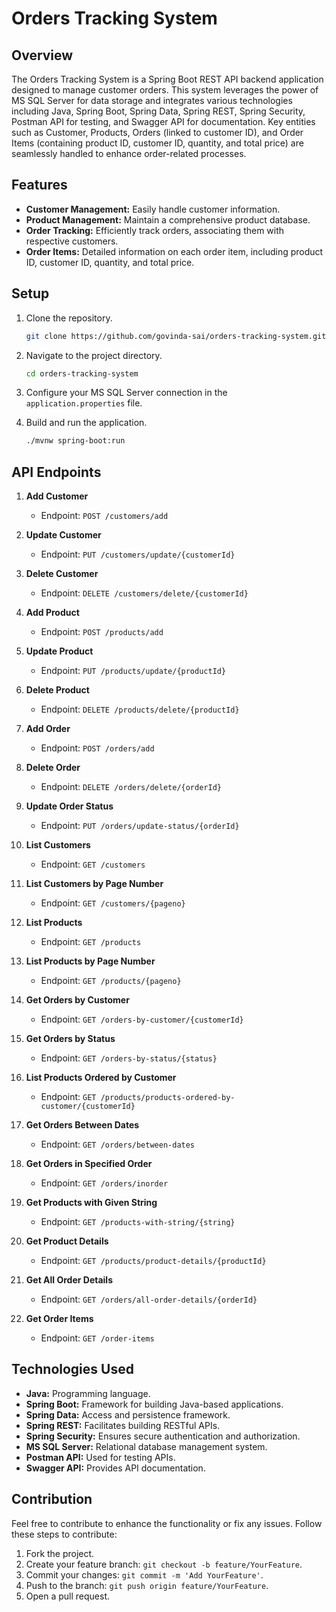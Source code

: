 # Orders Tracking System

## Overview

The Orders Tracking System is a Spring Boot REST API backend application designed to manage customer orders. This system leverages the power of MS SQL Server for data storage and integrates various technologies including Java, Spring Boot, Spring Data, Spring REST, Spring Security, Postman API for testing, and Swagger API for documentation. Key entities such as Customer, Products, Orders (linked to customer ID), and Order Items (containing product ID, customer ID, quantity, and total price) are seamlessly handled to enhance order-related processes.

## Features

- **Customer Management:** Easily handle customer information.
- **Product Management:** Maintain a comprehensive product database.
- **Order Tracking:** Efficiently track orders, associating them with respective customers.
- **Order Items:** Detailed information on each order item, including product ID, customer ID, quantity, and total price.

## Setup

1. Clone the repository.
   ```bash
   git clone https://github.com/govinda-sai/orders-tracking-system.git
   ```

2. Navigate to the project directory.
   ```bash
   cd orders-tracking-system
   ```

3. Configure your MS SQL Server connection in the `application.properties` file.

4. Build and run the application.
   ```bash
   ./mvnw spring-boot:run
   ```

## API Endpoints

1. **Add Customer**
   - Endpoint: `POST /customers/add`

2. **Update Customer**
   - Endpoint: `PUT /customers/update/{customerId}`

3. **Delete Customer**
   - Endpoint: `DELETE /customers/delete/{customerId}`

4. **Add Product**
   - Endpoint: `POST /products/add`

5. **Update Product**
   - Endpoint: `PUT /products/update/{productId}`

6. **Delete Product**
   - Endpoint: `DELETE /products/delete/{productId}`

7. **Add Order**
   - Endpoint: `POST /orders/add`

8. **Delete Order**
   - Endpoint: `DELETE /orders/delete/{orderId}`

9. **Update Order Status**
   - Endpoint: `PUT /orders/update-status/{orderId}`

10. **List Customers**
    - Endpoint: `GET /customers`

11. **List Customers by Page Number**
    - Endpoint: `GET /customers/{pageno}`

12. **List Products**
    - Endpoint: `GET /products`

13. **List Products by Page Number**
    - Endpoint: `GET /products/{pageno}`

14. **Get Orders by Customer**
    - Endpoint: `GET /orders-by-customer/{customerId}`

15. **Get Orders by Status**
    - Endpoint: `GET /orders-by-status/{status}`

16. **List Products Ordered by Customer**
    - Endpoint: `GET /products/products-ordered-by-customer/{customerId}`

17. **Get Orders Between Dates**
    - Endpoint: `GET /orders/between-dates`

18. **Get Orders in Specified Order**
    - Endpoint: `GET /orders/inorder`

19. **Get Products with Given String**
    - Endpoint: `GET /products-with-string/{string}`

20. **Get Product Details**
    - Endpoint: `GET /products/product-details/{productId}`

21. **Get All Order Details**
    - Endpoint: `GET /orders/all-order-details/{orderId}`

22. **Get Order Items**
    - Endpoint: `GET /order-items`
   

## Technologies Used

- **Java:** Programming language.
- **Spring Boot:** Framework for building Java-based applications.
- **Spring Data:** Access and persistence framework.
- **Spring REST:** Facilitates building RESTful APIs.
- **Spring Security:** Ensures secure authentication and authorization.
- **MS SQL Server:** Relational database management system.
- **Postman API:** Used for testing APIs.
- **Swagger API:** Provides API documentation.

## Contribution

Feel free to contribute to enhance the functionality or fix any issues. Follow these steps to contribute:

1. Fork the project.
2. Create your feature branch: `git checkout -b feature/YourFeature`.
3. Commit your changes: `git commit -m 'Add YourFeature'`.
4. Push to the branch: `git push origin feature/YourFeature`.
5. Open a pull request.

